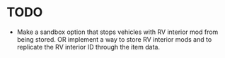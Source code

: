 # TODO

- Make a sandbox option that stops vehicles with RV interior mod from being stored. OR implement a way to store RV interior mods and to replicate the RV interior ID through the item data.
